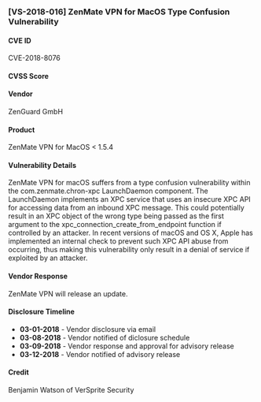 ### [VS-2018-016] ZenMate VPN for MacOS Type Confusion Vulnerability		
  		  
#### CVE ID		
CVE-2018-8076
		
#### CVSS Score		
		
#### Vendor		
ZenGuard GmbH 		
		
#### Product		
ZenMate VPN for MacOS < 1.5.4
		
#### Vulnerability Details
		
ZenMate VPN for macOS suffers from a type confusion vulnerability within the com.zenmate.chron-xpc LaunchDaemon component.  The LaunchDaemon implements an XPC service that uses an insecure XPC API for accessing data from an inbound XPC message.  This could potentially result in an XPC object of the wrong type being passed as the first argument to the xpc_connection_create_from_endpoint function if controlled by an attacker.  In recent versions of macOS and OS X, Apple has implemented an internal check to prevent such XPC API abuse from occurring, thus making this vulnerability only result in a denial of service if exploited by an attacker.		
 		
#### Vendor Response		
ZenMate VPN will release an update. 
  		
#### Disclosure Timeline		
 		
* **03-01-2018** - Vendor disclosure via email		
* **03-08-2018** - Vendor notified of diclosure schedule		
* **03-09-2018** - Vendor response and approval for advisory release 		
* **03-12-2018** - Vendor notified of advisory release	
 		
#### Credit		
Benjamin Watson of VerSprite Security
